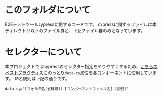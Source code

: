 # このフォルダについて
E2Eテストツールcypressに関するコードです。
cypressに関するファイルは本ディレクトリ以下のファイル群と、下記ファイル群のみとなっています。

# セレクターについて
本プロジェクトではcypressのセレクター指定をやりやすくするため、[こちらのベストプラクティス](https://docs.cypress.io/guides/references/best-practices.html#Selecting-Elements)にのっとり`data-cy`属性を各コンポーネントに使用しています。
命名規則は下記の通りです。

```
data-cy="[フォルダ名(省略可)]-[コンポーネントファイル名]-[説明]"
```